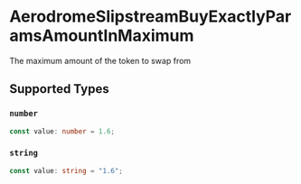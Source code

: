 # AerodromeSlipstreamBuyExactlyParamsAmountInMaximum

The maximum amount of the token to swap from


## Supported Types

### `number`

```typescript
const value: number = 1.6;
```

### `string`

```typescript
const value: string = "1.6";
```

